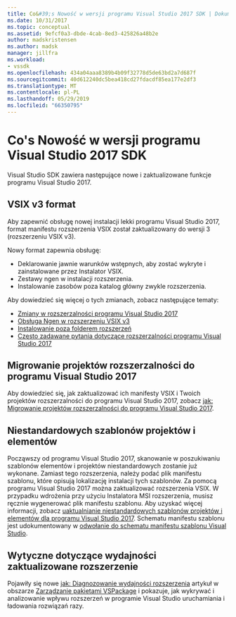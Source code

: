 ```yaml
---
title: Co&#39;s Nowość w wersji programu Visual Studio 2017 SDK | Dokumentacja firmy Microsoft
ms.date: 10/31/2017
ms.topic: conceptual
ms.assetid: 9efcf0a3-dbde-4cab-8ed3-425826a48b2e
author: madskristensen
ms.author: madsk
manager: jillfra
ms.workload:
- vssdk
ms.openlocfilehash: 434a04aaa8389b4b09f32778d5de63bd2a7d687f
ms.sourcegitcommit: 40d612240dc5bea418cd27fdacdf85ea177e2df3
ms.translationtype: MT
ms.contentlocale: pl-PL
ms.lasthandoff: 05/29/2019
ms.locfileid: "66350795"
---
```

# <a name="what39s-new-in-the-visual-studio-2017-sdk"></a>Co&#39;s Nowość w wersji programu Visual Studio 2017 SDK

Visual Studio SDK zawiera następujące nowe i zaktualizowane funkcje programu Visual Studio 2017.

## <a name="vsix-v3-format"></a>VSIX v3 format

Aby zapewnić obsługę nowej instalacji lekki programu Visual Studio 2017, format manifestu rozszerzenia VSIX został zaktualizowany do wersji 3 (rozszerzeniu VSIX v3).

Nowy format zapewnia obsługę:

* Deklarowanie jawnie warunków wstępnych, aby zostać wykryte i zainstalowane przez Instalator VSIX.
* Zestawy ngen w instalacji rozszerzenia.
* Instalowanie zasobów poza katalog główny zwykle rozszerzenia.

Aby dowiedzieć się więcej o tych zmianach, zobacz następujące tematy:

* [Zmiany w rozszerzalności programu Visual Studio 2017](breaking-changes-2017.md)
* [Obsługa Ngen w rozszerzeniu VSIX v3](ngen-support.md)
* [Instalowanie poza folderem rozszerzeń](set-install-root.md)
* [Często zadawane pytania dotyczące rozszerzalności programu Visual Studio 2017](faq-2017.md)

## <a name="migrate-extensibility-project-to-visual-studio-2017"></a>Migrowanie projektów rozszerzalności do programu Visual Studio 2017

Aby dowiedzieć się, jak zaktualizować ich manifesty VSIX i Twoich projektów rozszerzalności do programu Visual Studio 2017, zobacz [jak: Migrowanie projektów rozszerzalności do programu Visual Studio 2017](how-to-migrate-extensibility-projects-to-visual-studio-2017.md).

## <a name="custom-project-and-item-templates"></a>Niestandardowych szablonów projektów i elementów

Począwszy od programu Visual Studio 2017, skanowanie w poszukiwaniu szablonów elementów i projektów niestandardowych zostanie już wykonane. Zamiast tego rozszerzenia, należy podać plik manifestu szablonu, które opisują lokalizację instalacji tych szablonów. Za pomocą programu Visual Studio 2017 można zaktualizować rozszerzenia VSIX. W przypadku wdrożenia przy użyciu Instalatora MSI rozszerzenia, musisz ręcznie wygenerować plik manifestu szablonu. Aby uzyskać więcej informacji, zobacz [uaktualnianie niestandardowych szablonów projektów i elementów dla programu Visual Studio 2017](../extensibility/upgrading-custom-project-and-item-templates-for-visual-studio-2017.md). Schematu manifestu szablonu jest udokumentowany w [odwołanie do schematu manifestu szablonu Visual Studio](../extensibility/visual-studio-template-manifest-schema-reference.md).

## <a name="updated-extension-performance-guidelines"></a>Wytyczne dotyczące wydajności zaktualizowane rozszerzenie

Pojawiły się nowe [jak: Diagnozowanie wydajności rozszerzenia](how-to-diagnose-extension-performance.md) artykuł w obszarze [Zarządzanie pakietami VSPackage](managing-vspackages.md) i pokazuje, jak wykrywać i analizowanie wpływu rozszerzeń w programie Visual Studio uruchamiania i ładowania rozwiązań razy.
